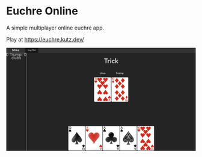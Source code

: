 # Euchre Online

A simple multiplayer online euchre app.

Play at https://euchre.kutz.dev/

![Game Play Screenshot](docs/screenshot.png)
